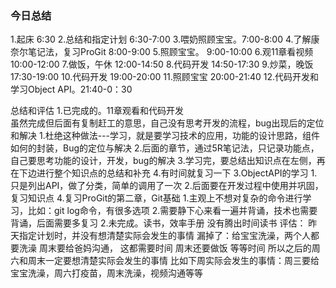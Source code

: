 ### 今日总结

1.起床     6:30
2.总结和指定计划 6:30-7:00
3.喂奶照顾宝宝。7:00-8:00
4.了解康奈尔笔记法，复习ProGit 8:00-9:00
5.照顾宝宝。 9:00-10:00
6.观11章看视频 10:00-12:00
7.做饭，午休 12:00-14:50
8.代码开发 14:50-17:30
9.炒菜，晚饭 17:30-19:00
10.代码开发  19:00-20:00
11.照顾宝宝  20:00-21:40
12.代码开发和学习Object API。21:40-0：30

总结和评估
1.已完成的。11章观看和代码开发  
  虽然完成但后面有复制赶工的意思，自己没有思考开发的流程，bug出现后的定位和解决
  1.杜绝这种做法---学习，就是要学习技术的应用，功能的设计思路，组件如何的封装，Bug的定位与解决
  2.后面的章节，通过5R笔记法，只记录功能点，自己要思考功能的设计，开发，bug的解决
  3.学习完，要总结出知识点在左侧，再在下边进行整个知识点的总结和补充
  4.有时间就复习一下
3.ObjectAPI的学习
  1.只是列出API，做了分类，简单的调用了一次
  2.后面要在开发过程中使用并巩固，复习知识点
4.复习ProGit的第二章，Git基础
  1.主观上不想对复杂的命令进行学习，比如：git log命令，有很多选项
  2.需要静下心来看一遍并背诵，技术也需要背诵，后面需要多复习
2.未完成。读书，效率手册
  没有腾出时间读书
评估：
昨天指定计划时，并没有想清楚实际会发生的事情
漏掉了：给宝宝洗澡，两个人都要洗澡
       周末要给爸妈沟通， 这都需要时间
	   周末还要做饭
	   等等时间
所以之后的周六和周末一定要想清楚实际会发生的事情
比如下周实际会发生的事情：周三要给宝宝洗澡，周六打疫苗，周末洗澡，视频沟通等等
























